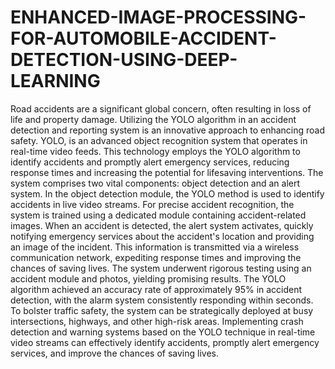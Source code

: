 # ENHANCED-IMAGE-PROCESSING-FOR-AUTOMOBILE-ACCIDENT-DETECTION-USING-DEEP-LEARNING
Road accidents are a significant global concern, 
often resulting in loss of life and property damage. Utilizing the 
YOLO algorithm in an accident detection and reporting 
system is an innovative approach to enhancing road safety. 
YOLO, is an advanced object recognition system that operates 
in real-time video feeds. This technology employs the YOLO 
algorithm to identify accidents and promptly alert emergency 
services, reducing response times and increasing the potential 
for lifesaving interventions. The system comprises two vital 
components: object detection and an alert system. In the object 
detection module, the YOLO method is used to identify 
accidents in live video streams. For precise accident 
recognition, the system is trained using a dedicated module 
containing accident-related images. When an accident is 
detected, the alert system activates, quickly notifying 
emergency services about the accident's location and providing 
an image of the incident. This information is transmitted via a 
wireless communication network, expediting response times 
and improving the chances of saving lives. The system 
underwent rigorous testing using an accident module and 
photos, yielding promising results. The YOLO algorithm 
achieved an accuracy rate of approximately 95% in accident 
detection, with the alarm system consistently responding 
within seconds. To bolster traffic safety, the system can be 
strategically deployed at busy intersections, highways, and 
other high-risk areas. Implementing crash detection and 
warning systems based on the YOLO technique in real-time 
video streams can effectively identify accidents, promptly alert 
emergency services, and improve the chances of saving lives.
